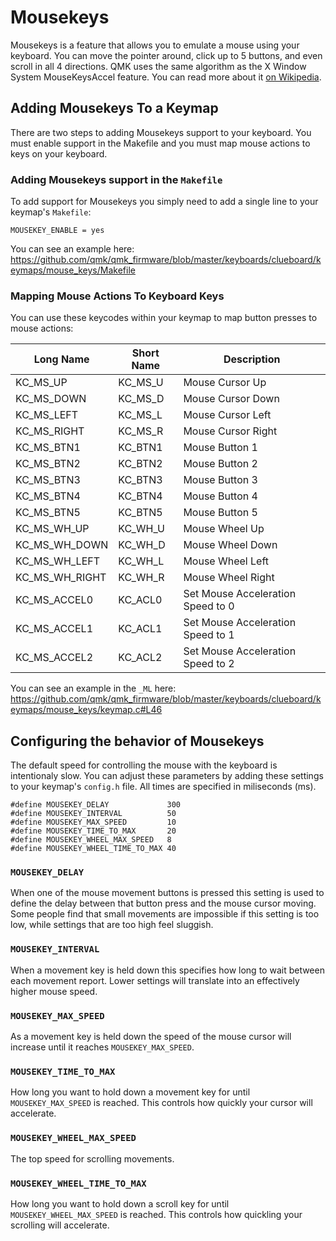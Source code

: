 # Mousekeys

Mousekeys is a feature that allows you to emulate a mouse using your keyboard. You can move the pointer around, click up to 5 buttons, and even scroll in all 4 directions. QMK uses the same algorithm as the X Window System MouseKeysAccel feature. You can read more about it [on Wikipedia](https://en.wikipedia.org/wiki/Mouse_keys).

## Adding Mousekeys To a Keymap

There are two steps to adding Mousekeys support to your keyboard. You must enable support in the Makefile and you must map mouse actions to keys on your keyboard.

### Adding Mousekeys support in the `Makefile`

To add support for Mousekeys you simply need to add a single line to your keymap's `Makefile`:

```
MOUSEKEY_ENABLE = yes
```

You can see an example here: https://github.com/qmk/qmk_firmware/blob/master/keyboards/clueboard/keymaps/mouse_keys/Makefile

### Mapping Mouse Actions To Keyboard Keys

You can use these keycodes within your keymap to map button presses to mouse actions:

|Long Name|Short Name|Description|
|---------|----------|-----------|
|KC_MS_UP|KC_MS_U|Mouse Cursor Up|
|KC_MS_DOWN|KC_MS_D|Mouse Cursor Down|
|KC_MS_LEFT|KC_MS_L|Mouse Cursor Left|
|KC_MS_RIGHT|KC_MS_R|Mouse Cursor Right|
|KC_MS_BTN1|KC_BTN1|Mouse Button 1|
|KC_MS_BTN2|KC_BTN2|Mouse Button 2|
|KC_MS_BTN3|KC_BTN3|Mouse Button 3|
|KC_MS_BTN4|KC_BTN4|Mouse Button 4|
|KC_MS_BTN5|KC_BTN5|Mouse Button 5|
|KC_MS_WH_UP|KC_WH_U|Mouse Wheel Up|
|KC_MS_WH_DOWN|KC_WH_D|Mouse Wheel Down|
|KC_MS_WH_LEFT|KC_WH_L|Mouse Wheel Left|
|KC_MS_WH_RIGHT|KC_WH_R|Mouse Wheel Right|
|KC_MS_ACCEL0|KC_ACL0|Set Mouse Acceleration Speed to 0|
|KC_MS_ACCEL1|KC_ACL1|Set Mouse Acceleration Speed to 1|
|KC_MS_ACCEL2|KC_ACL2|Set Mouse Acceleration Speed to 2|

You can see an example in the `_ML` here: https://github.com/qmk/qmk_firmware/blob/master/keyboards/clueboard/keymaps/mouse_keys/keymap.c#L46

## Configuring the behavior of Mousekeys

The default speed for controlling the mouse with the keyboard is intentionaly slow. You can adjust these parameters by adding these settings to your keymap's `config.h` file. All times are specified in miliseconds (ms).

```
#define MOUSEKEY_DELAY             300
#define MOUSEKEY_INTERVAL          50
#define MOUSEKEY_MAX_SPEED         10
#define MOUSEKEY_TIME_TO_MAX       20
#define MOUSEKEY_WHEEL_MAX_SPEED   8
#define MOUSEKEY_WHEEL_TIME_TO_MAX 40
```

### `MOUSEKEY_DELAY`

When one of the mouse movement buttons is pressed this setting is used to define the delay between that button press and the mouse cursor moving. Some people find that small movements are impossible if this setting is too low, while settings that are too high feel sluggish.

### `MOUSEKEY_INTERVAL`

When a movement key is held down this specifies how long to wait between each movement report. Lower settings will translate into an effectively higher mouse speed.

### `MOUSEKEY_MAX_SPEED`

As a movement key is held down the speed of the mouse cursor will increase until it reaches `MOUSEKEY_MAX_SPEED`.

### `MOUSEKEY_TIME_TO_MAX`

How long you want to hold down a movement key for until `MOUSEKEY_MAX_SPEED` is reached. This controls how quickly your cursor will accelerate.

### `MOUSEKEY_WHEEL_MAX_SPEED`

The top speed for scrolling movements.

### `MOUSEKEY_WHEEL_TIME_TO_MAX`

How long you want to hold down a scroll key for until `MOUSEKEY_WHEEL_MAX_SPEED` is reached. This controls how quickling your scrolling will accelerate.
